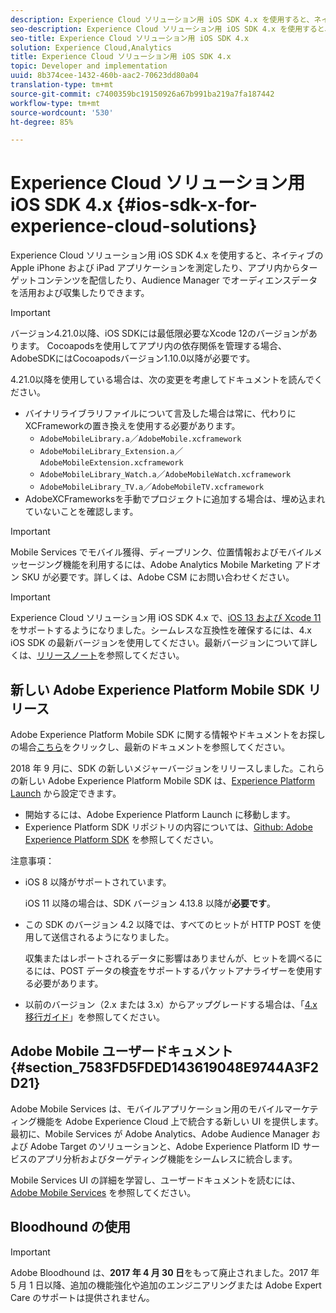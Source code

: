 ```yaml
---
description: Experience Cloud ソリューション用 iOS SDK 4.x を使用すると、ネイティブの Apple iPhone および iPad アプリケーションを測定したり、アプリ内からターゲットコンテンツを配信したり、Audience Manager でオーディエンスデータを活用および収集したりできます。
seo-description: Experience Cloud ソリューション用 iOS SDK 4.x を使用すると、ネイティブの Apple iPhone および iPad アプリケーションを測定したり、アプリ内からターゲットコンテンツを配信したり、Audience Manager でオーディエンスデータを活用および収集したりできます。
seo-title: Experience Cloud ソリューション用 iOS SDK 4.x
solution: Experience Cloud,Analytics
title: Experience Cloud ソリューション用 iOS SDK 4.x
topic: Developer and implementation
uuid: 8b374cee-1432-460b-aac2-70623dd80a04
translation-type: tm+mt
source-git-commit: c7400359bc19150926a67b991ba219a7fa187442
workflow-type: tm+mt
source-wordcount: '530'
ht-degree: 85%

---
```



# Experience Cloud ソリューション用 iOS SDK 4.x {#ios-sdk-x-for-experience-cloud-solutions}

Experience Cloud ソリューション用 iOS SDK 4.x を使用すると、ネイティブの Apple iPhone および iPad アプリケーションを測定したり、アプリ内からターゲットコンテンツを配信したり、Audience Manager でオーディエンスデータを活用および収集したりできます。

>[!IMPORTANT]
>
>バージョン4.21.0以降、iOS SDKには最低限必要なXcode 12のバージョンがあります。 Cocoapodsを使用してアプリ内の依存関係を管理する場合、AdobeSDKにはCocoapodsバージョン1.10.0以降が必要です。

4.21.0以降を使用している場合は、次の変更を考慮してドキュメントを読んでください。

* バイナリライブラリファイルについて言及した場合は常に、代わりにXCFrameworkの置き換えを使用する必要があります。
   * `AdobeMobileLibrary.a`／`AdobeMobile.xcframework`
   * `AdobeMobileLibrary_Extension.a`／`AdobeMobileExtension.xcframework`
   * `AdobeMobileLibrary_Watch.a`／`AdobeMobileWatch.xcframework`
   * `AdobeMobileLibrary_TV.a`／`AdobeMobileTV.xcframework`
* AdobeXCFrameworksを手動でプロジェクトに追加する場合は、埋め込まれていないことを確認します。

>[!IMPORTANT]
>
>Mobile Services でモバイル獲得、ディープリンク、位置情報およびモバイルメッセージング機能を利用するには、Adobe Analytics Mobile Marketing アドオン SKU が必要です。詳しくは、Adobe CSM にお問い合わせください。

>[!IMPORTANT]
>
>Experience Cloud ソリューション用 iOS SDK 4.x で、[iOS 13 および Xcode 11](https://developer.apple.com/ios/) をサポートするようになりました。シームレスな互換性を確保するには、4.x iOS SDK の最新バージョンを使用してください。最新バージョンについて詳しくは、[リリースノート](/help/ios/rel-notes.md)を参照してください。

## 新しい Adobe Experience Platform Mobile SDK リリース

Adobe Experience Platform Mobile SDK に関する情報やドキュメントをお探しの場合[こちら](https://aep-sdks.gitbook.io/docs/)をクリックし、最新のドキュメントを参照してください。

2018 年 9 月に、SDK の新しいメジャーバージョンをリリースしました。これらの新しい Adobe Experience Platform Mobile SDK は、[Experience Platform Launch](https://www.adobe.com/jp/experience-platform/launch.html) から設定できます。

* 開始するには、Adobe Experience Platform Launch に移動します。
* Experience Platform SDK リポジトリの内容については、[Github: Adobe Experience Platform SDK](https://github.com/Adobe-Marketing-Cloud/acp-sdks) を参照してください。

注意事項：

* iOS 8 以降がサポートされています。

   iOS 11 以降の場合は、SDK バージョン 4.13.8 以降が&#x200B;**必要です**。

* この SDK のバージョン 4.2 以降では、すべてのヒットが HTTP POST を使用して送信されるようになりました。

   収集またはレポートされるデータに影響はありませんが、ヒットを調べるにるには、POST データの検査をサポートするパケットアナライザーを使用する必要があります。

* 以前のバージョン（2.x または 3.x）からアップグレードする場合は、「[4.x 移行ガイド](/help/ios/getting-started/migration-v3.md)」を参照してください。

## Adobe Mobile ユーザードキュメント {#section_7583FD5FDED143619048E9744A3F2D21}

Adobe Mobile Services は、モバイルアプリケーション用のモバイルマーケティング機能を Adobe Experience Cloud 上で統合する新しい UI を提供します。最初に、Mobile Services が Adobe Analytics、Adobe Audience Manager および Adobe Target のソリューションと、Adobe Experience Platform ID サービスのアプリ分析およびターゲティング機能をシームレスに統合します。

Mobile Services UI の詳細を学習し、ユーザードキュメントを読むには、[Adobe Mobile Services](/help/using/home.md) を参照してください。

## Bloodhound の使用

>[!IMPORTANT]
>
>Adobe Bloodhound は、**2017 年 4 月 30 日**&#x200B;をもって廃止されました。2017 年 5 月 1 日以降、追加の機能強化や追加のエンジニアリングまたは Adobe Expert Care のサポートは提供されません。
